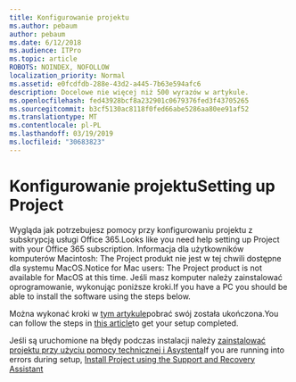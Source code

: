 ```yaml
---
title: Konfigurowanie projektu
ms.author: pebaum
author: pebaum
ms.date: 6/12/2018
ms.audience: ITPro
ms.topic: article
ROBOTS: NOINDEX, NOFOLLOW
localization_priority: Normal
ms.assetid: e0fcdfdb-288e-43d2-a445-7b63e594afc6
description: Docelowe nie więcej niż 500 wyrazów w artykule.
ms.openlocfilehash: fed43928bcf8a232901c0679376fed3f43705265
ms.sourcegitcommit: b3cf5130ac8118f0fed66abe5286aa80ee91af52
ms.translationtype: MT
ms.contentlocale: pl-PL
ms.lasthandoff: 03/19/2019
ms.locfileid: "30683823"
---
```

# <a name="setting-up-project"></a><span data-ttu-id="654cb-103">Konfigurowanie projektu</span><span class="sxs-lookup"><span data-stu-id="654cb-103">Setting up Project</span></span>

<span data-ttu-id="654cb-104">Wygląda jak potrzebujesz pomocy przy konfigurowaniu projektu z subskrypcją usługi Office 365.</span><span class="sxs-lookup"><span data-stu-id="654cb-104">Looks like you need help setting up Project with your Office 365 subscription.</span></span>
<span data-ttu-id="654cb-105">Informacja dla użytkowników komputerów Macintosh: The Project produkt nie jest w tej chwili dostępne dla systemu MacOS.</span><span class="sxs-lookup"><span data-stu-id="654cb-105">Notice for Mac users: The Project product is not available for MacOS at this time.</span></span> <span data-ttu-id="654cb-106">Jeśli masz komputer należy zainstalować oprogramowanie, wykonując poniższe kroki.</span><span class="sxs-lookup"><span data-stu-id="654cb-106">If you have a PC you should be able to install the software using the steps below.</span></span>
  
<span data-ttu-id="654cb-107">Można wykonać kroki w [tym artykule](https://support.office.com/article/7059249b-d9fe-4d61-ab96-5c5bf435f281.aspx)pobrać swój została ukończona.</span><span class="sxs-lookup"><span data-stu-id="654cb-107">You can follow the steps in [this article](https://support.office.com/article/7059249b-d9fe-4d61-ab96-5c5bf435f281.aspx)to get your setup completed.</span></span>
  
<span data-ttu-id="654cb-108">Jeśli są uruchomione na błędy podczas instalacji należy [zainstalować projektu przy użyciu pomocy technicznej i Asystenta](https://aka.ms/SaRA-ProjectSetupScenario)</span><span class="sxs-lookup"><span data-stu-id="654cb-108">If you are running into errors during setup, [Install Project using the Support and Recovery Assistant](https://aka.ms/SaRA-ProjectSetupScenario)</span></span>
